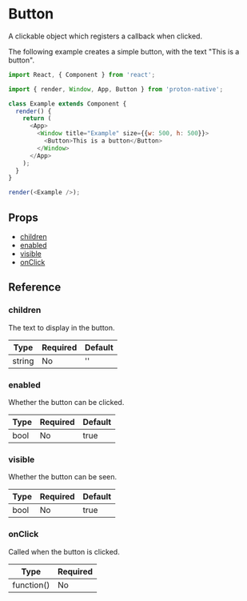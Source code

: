 # Button

A clickable object which registers a callback when clicked.

The following example creates a simple button, with the text "This is a button".

```javascript
import React, { Component } from 'react';

import { render, Window, App, Button } from 'proton-native';

class Example extends Component {
  render() {
    return (
      <App>
        <Window title="Example" size={{w: 500, h: 500}}>
          <Button>This is a button</Button>
        </Window>
      </App>
    );
  }
}

render(<Example />);
```

## Props

- [children](#children)
- [enabled](#enabled)
- [visible](#visible)
- [onClick](#onClick)

## Reference

### children

The text to display in the button.

| **Type** | **Required** | **Default** |
| --- | --- | --- |
| string | No | '' |

### enabled

Whether the button can be clicked.

| **Type** | **Required** | **Default** |
| --- | --- | --- |
| bool | No | true |

### visible

Whether the button can be seen.

| **Type** | **Required** | **Default** |
| --- | --- | --- |
| bool | No | true |

### onClick

Called when the button is clicked.

| **Type** | **Required** |
| --- | --- |
| function() | No |